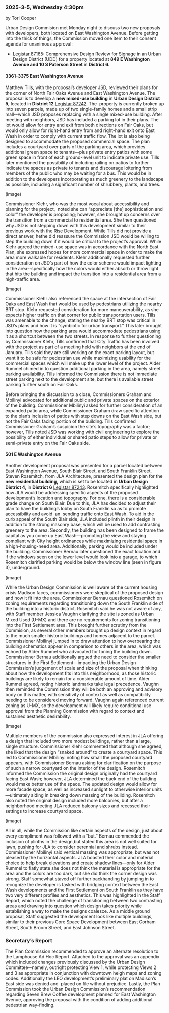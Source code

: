 ### 2025-3-5, Wednesday 4:30pm
by Tori Cooper

Urban Design Commision met Monday night to discuss two new proposals with developers, both located on East Washington Avenue. Before getting into the thick of things, the Commission moved one item to their consent agenda for unanimous approval:

 - [Legistar 87165](https://madison.legistar.com/LegislationDetail.aspx?ID=7135315&GUID=749DA5A6-EFDE-4474-BBC2-A76F6780BB7F): Comprehensive Design Review for Signage in an Urban Design District (UDD) for a property located at **849 E Washington Avenue and 10 S Paterson Street** in **District 6.**

#### 3361-3375 East Washington Avenue

Matthew Tills, with the proposal’s developer JSD, reviewed their plans for the corner of North Fair Oaks Avenue and East Washington Avenue. The proposal is to develop a **new mixed-use building** in **Urban Design District 5,** located in **District 12** [Legistar 87242](https://madison.legistar.com/gateway.aspx?m=l&id=/matter.aspx?key=96723). The  property is currently broken up into seven parcels, made up of two single-family homes and a small strip mall--which JSD proposes replacing with a single mixed-use building. After meeting with neighbors, JSD has included a parking lot in their plans. The lot would allow for entry and exit from both directions on Fair Oaks, but would only allow for right-hand entry from and right-hand exit onto East Wash in order to comply with current traffic flow. The lot is also being designed to accommodate the proposed commercial space. The plan includes a courtyard over parts of the parking area, which provides additional green space to tenants—plus private entry patios with some green space in front of each ground-level unit to indicate private use. Tills later mentioned the possibility of including railing on patios to further indicate the spaces as private to tenants and discourage loitering from members of the public who may be waiting for a bus. This would be in addition to the developers incorporating as much greenery to the landscape as possible, including a significant number of shrubbery, plants, and trees.

(image)

Commissioner Klehr, who was the most vocal about accessibility and planning for the project,  noted she can “appreciate [the] sophistication and color” the developer is proposing; however, she brought up concerns over the transition from a commercial to residential area. She then questioned  why JSD is not stepping down with this development similar to their previous work with the Rise Development. While Tills did not provide a direct answer, hethe did reassure the Commission JSD would be willing to step the building down if it would be critical to the project’s approval. While Klehr agreed the mixed-use space was in accordance with the North East Plan, she expressed hopes for more commercial space in order to make the area more walkable for residents. Klehr additionally requested further consideration on JSD’s part of how the color scheme would impact lighting in the area--specifically how the colors would either absorb or throw light that hits the building and impact the transition into a residential area from a high-traffic area.

(image)

Commissioner Klehr also referenced the space at the intersection of Fair Oaks and East Wash that would be used by pedestrians utilizing the nearby BRT stop. Klehr requested consideration for more maneuverability, as she expects higher traffic on that corner for public transportation users. Tills was amenable to the change, stating the nearby BRT stop was critical in JSD’s plans and how it is “symbiotic for urban transport.” This later brought into question how the parking area would accommodate pedestrians using it as a shortcut between the two streets. In response to further questioning by Commissioner Klehr, Tills confirmed that City Traffic has been involved with the project as part of a meeting held with neighbors at the end of January. Tills said they are still working on the exact parking layout, but want it to be safe for pedestrian use while maximizing usability for the commercial spaces which will make up the lower level of the project. Alder Rummel chimed in to question additional parking in the area, namely street parking availability. Tills informed the Commission there is not immediate street parking next to the development site, but there is available street parking further south on Fair Oaks.

Before bringing the discussion to a close, Commissioners Graham and Mbilinyi advocated for additional public and private spaces on the exterior of the building. Commissioner Mbilinyi asked for further consideration of an expanded patio area, while Commissioner Graham draw specific attention to the plan’s inclusion of patios with step downs on the East Wash side, but not the Fair Oaks facing portion of the building. Tills confirmed Commissioner Graham’s suspicion the site’s topography was a factor; however, Tills noted JSD was working with civil engineering to explore the possibility of either individual or shared patio steps to allow for private or semi-private entry on the Fair Oaks side.

#### 501 E Washington Avenue

Another development proposal was presented for a parcel located between East Washington Avenue, South Blair Street, and South Franklin Street. Steven Rosemitch, from JLA Architecture, presented the design plan for the **new residential building,** which is set to be located in **Urban Design District 4,** in **District 6** [Legistar 87243](https://madison.legistar.com/gateway.aspx?m=l&id=/matter.aspx?key=96724). Rosemitch specifically highlighted how JLA would be addressing specific aspects of the proposed development’s location and topography. For one, there is a considerable grade change on South Blair. Due to this, JLA has decided to adjust their plan to have the building’s lobby on South Franklin so as to promote accessibility and avoid  an  sending traffic onto East Wash. To aid in the curb appeal of the South Blair side, JLA included plinth in their design in addition to the strong masonry base, which will be used to add contrasting greenery to the area. Secondly, the building has been designed to frame the capital as you come up East Wash—promoting the view and staying compliant with City height ordinances while maximizing residential space in a high-housing-need area. Additionally, parking would be included under the building. Commissioner Bernau later questioned the exact location and if the windows seen on the lower level would look into a garage, to which Rosemitch clarified parking would be below the window line (seen in figure 3), underground.

(image)

While the Urban Design Commission is well aware of the current housing crisis Madison faces, commissioners were skeptical of the proposed design and how it fit into the area. Commissioner Bernau questioned Rosemitch on zoning requirements regarding transitioning down the South Franklin side of the building into a historic district. Rosemitch said he was not aware of any, with Staff member Jessica Vaughn clarifying the site is zoned as Urban Mixed Used (U-MX) and there are no requirements for zoning transitioning into the First Settlement area. This brought further scrutiny from the Commision, as several other members brought up design context in regard to the much smaller historic buildings and homes adjacent to the parcel. Commissioner Mbilinyi jumped in to draw attention to how overbearing the building schematics appear in comparison to others in the area, which was echoed by Alder Rummel who advocated for toning the building down. Commissioner Bernau additionally argued the need to consider the smaller structures in the First Settlement—impacting the Urban Design Commission’s judgement of scale and size of the proposal when thinking about how the development fits into this neighborhood, as those historic buildings are likely to remain for a considerable amount of time. Alder Rummel agreed, noting historic landmarks take legal precedence. Vaughn then reminded the Commission they will be both an approving and advisory body on this matter, with sensitivity of context as well as compatibility needing to be considered moving forward. Vaughn again referenced current zoning as U-MX, so the development will likely require conditional use approval from the Planning Commission with regard to context and sustained aesthetic desirability.

(image)

Multiple members of the commission also expressed interest in JLA offering a design that included two more modest buildings, rather than a large, single structure. Commissioner Klehr commented that although she agreed, she liked that the design “snaked around” to create a courtyard space. This led to Commissioner Mbilinyi noting how small the proposed courtyard appears, with Commissioner Bernau asking for clarification on the purpose of such a narrow courtyard on the interior of the design. Rosemitch informed the Commission the original design originally had the courtyard facing East Wash; however, JLA determined the back end of the building would make better use of the space. The updated design would allow for more facade space, as well as increased sunlight to otherwise interior units—ultimately aiding in breaking down massing of the building. Rosemitch also noted the original design included more balconies, but after a neighborhood meeting JLA reduced balcony sizes and recessed their settings to increase courtyard space.

(image)

All in all, while the Commission like certain aspects of the design, just about every compliment was followed with a “but.” Bernau commended the inclusion of plinths in the design,but stated this area is not well suited for lawn, pushing for JLA to consider perennial and shrubs instead. Commissioner Mbilinyi said vertical massing was appropriate, but was not pleased by the horizontal aspects. JLA boasted their color and material choice to help break elevations and create shadow lines—only for Alder Rummel to flatly state she does not think the material is appropriate for the area and the colors are too dark, but she did think the corner design was strong. Staff somewhat staved off further backhanding by jumping in to recognize the developer is tasked with bridging context between the East Wash developments and the First Settlement on South Franklin as they have two very different profiles and aesthetics. This was highlighted in the Staff Report, which noted the challenge of transitioning between two contrasting areas and drawing into question which design takes priority while establishing a way to make the designs coalesce. As a middle ground proposal, Staff suggested the development look like multiple buildings, similar to their previous Core Space Development between East Gorham Street, South Broom Street, and East Johnson Street.

### Secretary’s Report

The Plan Commission recommended to approve an alternate resolution to the Lamphouse Ad Hoc Report. Attached to the approval was an appendix which included changes previously discussed by the Urban Design Committee--namely, outright protecting View 1, while protecting Views 2 and 3 as appropriate in conjunction with downtown heigh maps and zoning codes. Additionally the LEO development‘s preliminary plat on Madison’s East side was denied and  placed on file without prejudice. Lastly, the Plan Commission took the Urban Design Commission’s recommendation regarding Seven Brew Coffee development planned for East Washington Avenue, approving the proposal with the condition of adding additional pedestrian way-finding.
